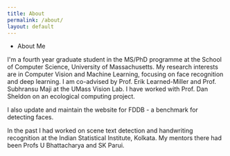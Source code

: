 ```yaml
---
title: About
permalink: /about/
layout: default
---
```


* About Me

I'm a fourth year graduate student in the MS/PhD programme at the School of Computer Science, University of Massachusetts. My research interests are in Computer Vision and Machine Learning, focusing on face recognition and deep learning. I am co-advised by Prof. Erik Learned-Miller and Prof. Subhransu Maji at the UMass Vision Lab. I have worked with Prof. Dan Sheldon on an ecological computing project.

I also update and maintain the website for FDDB - a benchmark for detecting faces.

In the past I had worked on scene text detection and handwriting recognition at the Indian Statistical Institute, Kolkata. My mentors there had been Profs U Bhattacharya and SK Parui. 

